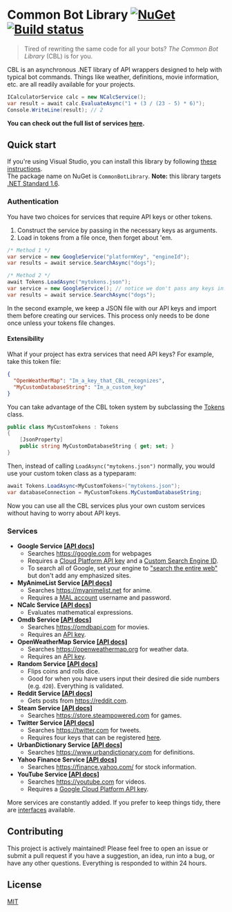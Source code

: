 # Common Bot Library [![NuGet](https://img.shields.io/nuget/v/CommonBotLibrary.svg?maxAge=2592000)](https://www.nuget.org/packages/CommonBotLibrary) [![Build status](https://ci.appveyor.com/api/projects/status/mcli9fa0refvotfm?svg=true)](https://ci.appveyor.com/project/bcanseco/common-bot-library)

> Tired of rewriting the same code for all your bots? *The Common Bot Library* (CBL) is for you.

CBL is an asynchronous .NET library of API wrappers designed to help with typical bot commands. Things like weather, definitions, movie information, etc. are all readily available for your projects.

```c#
ICalculatorService calc = new NCalcService();
var result = await calc.EvaluateAsync("1 + (3 / (23 - 5) * 6)");
Console.WriteLine(result); // 2
```
**You can check out the full list of services [here](#services).**

## Quick start
If you're using Visual Studio, you can install this library by following [these instructions](https://docs.microsoft.com/en-us/nuget/tools/package-manager-ui).  
The package name on NuGet is `CommonBotLibrary`. **Note:** this library targets [.NET Standard 1.6](https://docs.microsoft.com/en-us/dotnet/standard/library#net-platforms-support).

### Authentication
You have two choices for services that require API keys or other tokens.
1. Construct the service by passing in the necessary keys as arguments.
2. Load in tokens from a file once, then forget about 'em.

```c#
/* Method 1 */
var service = new GoogleService("platformKey", "engineId");
var results = await service.SearchAsync("dogs");

/* Method 2 */
await Tokens.LoadAsync("mytokens.json");
var service = new GoogleService(); // notice we don't pass any keys in!
var results = await service.SearchAsync("dogs");
```

In the second example, we keep a JSON file with our API keys and import them before creating our services. This process only needs to be done once unless your tokens file changes.  

#### Extensibility
What if your project has extra services that need API keys?
For example, take this token file:
```json
{
  "OpenWeatherMap": "Im_a_key_that_CBL_recognizes",
  "MyCustomDatabaseString": "Im_a_custom_key"
}
```
You can take advantage of the CBL token system by subclassing the [Tokens](src/CommonBotLibrary/Tokens.cs) class.
```c#
public class MyCustomTokens : Tokens
{
    [JsonProperty]
    public string MyCustomDatabaseString { get; set; }
}
```
Then, instead of calling `LoadAsync("mytokens.json")` normally, you would use your custom token class as a typeparam:
```c#
await Tokens.LoadAsync<MyCustomTokens>("mytokens.json");
var databaseConnection = MyCustomTokens.MyCustomDatabaseString;
```
Now you can use all the CBL services plus your own custom services without having to worry about API keys.

### Services
* **Google Service [[API docs]](https://bcanseco.github.io/common-bot-library/api/CommonBotLibrary.Services.GoogleService.html)**
   * Searches https://google.com for webpages
   * Requires a [Cloud Platform API key](https://support.google.com/cloud/answer/6158862?hl=en) and a [Custom Search Engine ID](https://support.google.com/customsearch/answer/2649143?hl=en).
   * To search all of Google, set your engine to ["search the entire web"](https://support.google.com/customsearch/answer/2631040?hl=en) but don't add any emphasized sites.
* **MyAnimeList Service [[API docs]](https://bcanseco.github.io/common-bot-library/api/CommonBotLibrary.Services.MyAnimeListService.html)**
   * Searches https://myanimelist.net for anime.
   * Requires a [MAL account](https://myanimelist.net/register.php) username and password.
* **NCalc Service [[API docs]](https://bcanseco.github.io/common-bot-library/api/CommonBotLibrary.Services.NCalcService.html)**
   * Evaluates mathematical expressions.
* **Omdb Service [[API docs]](https://bcanseco.github.io/common-bot-library/api/CommonBotLibrary.Services.OmdbService.html)**
   * Searches https://omdbapi.com for movies.
   * Requires an [API key](http://www.omdbapi.com/apikey.aspx).
* **OpenWeatherMap Service [[API docs]](https://bcanseco.github.io/common-bot-library/api/CommonBotLibrary.Services.OpenWeatherMapService.html)**
   * Searches https://openweathermap.org for weather data.
   * Requires an [API key](https://openweathermap.org/appid).
* **Random Service [[API docs]](https://bcanseco.github.io/common-bot-library/api/CommonBotLibrary.Services.RandomService.html)**
   * Flips coins and rolls dice.
   * Good for when you have users input their desired die side numbers (e.g. `d20`). Everything is validated.
* **Reddit Service [[API docs]](https://bcanseco.github.io/common-bot-library/api/CommonBotLibrary.Services.RedditService.html)**
   * Gets posts from https://reddit.com.
* **Steam Service [[API docs]](https://bcanseco.github.io/common-bot-library/api/CommonBotLibrary.Services.SteamService.html)**
   * Searches https://store.steampowered.com for games.
* **Twitter Service [[API docs]](https://bcanseco.github.io/common-bot-library/api/CommonBotLibrary.Services.TwitterService.html)**
   * Searches https://twitter.com for tweets.
   * Requires four keys that can be registered [here](https://apps.twitter.com/).
* **UrbanDictionary Service [[API docs]](https://bcanseco.github.io/common-bot-library/api/CommonBotLibrary.Services.UrbanDictionaryService.html)**
   * Searches https://www.urbandictionary.com for definitions.
* **Yahoo Finance Service [[API docs]](https://bcanseco.github.io/common-bot-library/api/CommonBotLibrary.Services.YahooFinanceService.html)**
   * Searches https://finance.yahoo.com/ for stock information.
* **YouTube Service [[API docs]](https://bcanseco.github.io/common-bot-library/api/CommonBotLibrary.Services.YouTubeService.html)**
   * Searches https://youtube.com for videos.
   * Requires a [Google Cloud Platform API key](https://support.google.com/cloud/answer/6158862?hl=en).

More services are constantly added. If you prefer to keep things tidy, there are [interfaces](src/CommonBotLibrary/Interfaces) available.

## Contributing
This project is actively maintained! Please feel free to open an issue or submit a pull request if you have a suggestion, an idea, run into a bug, or have any other questions. Everything is responded to within 24 hours.

## License

[MIT](LICENSE)
